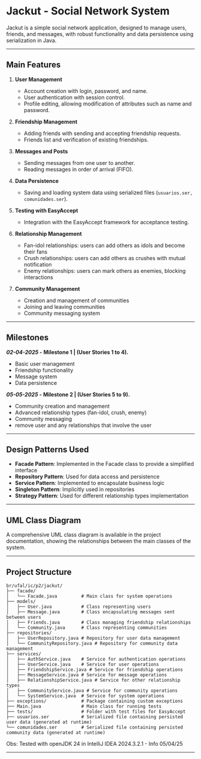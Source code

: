 # Jackut - Social Network System

Jackut is a simple social network application, designed to manage users, friends, and messages, with robust functionality and data persistence using serialization in Java.

---

## Main Features

1. **User Management**
    - Account creation with login, password, and name.
    - User authentication with session control.
    - Profile editing, allowing modification of attributes such as name and password.

2. **Friendship Management**
    - Adding friends with sending and accepting friendship requests.
    - Friends list and verification of existing friendships.

3. **Messages and Posts**
    - Sending messages from one user to another.
    - Reading messages in order of arrival (FIFO).

4. **Data Persistence**
    - Saving and loading system data using serialized files (`usuarios.ser, comunidades.ser`).

5. **Testing with EasyAccept**
    - Integration with the EasyAccept framework for acceptance testing.

6. **Relationship Management**
    - Fan-idol relationships: users can add others as idols and become their fans
    - Crush relationships: users can add others as crushes with mutual notification
    - Enemy relationships: users can mark others as enemies, blocking interactions

7. **Community Management**
    - Creation and management of communities
    - Joining and leaving communities
    - Community messaging system

---
## Milestones

***02-04-2025 -*** **Milestone 1 | (User Stories 1 to 4).**
- Basic user management
- Friendship functionality
- Message system
- Data persistence

***05-05-2025 -*** **Milestone 2 | (User Stories 5 to 9).**
- Community creation and management
- Advanced relationship types (fan-idol, crush, enemy)
- Community messaging
- remove user and any relationships that involve the user

---


## Design Patterns Used

- **Facade Pattern**: Implemented in the Facade class to provide a simplified interface
- **Repository Pattern**: Used for data access and persistence
- **Service Pattern**: Implemented to encapsulate business logic
- **Singleton Pattern**: Implicitly used in repositories
- **Strategy Pattern**: Used for different relationship types implementation

---

## UML Class Diagram

A comprehensive UML class diagram is available in the project documentation, showing the relationships between the main classes of the system.

---

## Project Structure

```plaintext
br/ufal/ic/p2/jackut/
├── facade/
│   └── Facade.java         # Main class for system operations
├── models/
│   ├── User.java           # Class representing users
│   ├── Message.java        # Class encapsulating messages sent between users
│   ├── Friends.java        # Class managing friendship relationships
│   └── Community.java      # Class representing communities
├── repositories/
│   ├── UserRepository.java # Repository for user data management
│   └── CommunityRepository.java # Repository for community data management
├── services/
│   ├── AuthService.java    # Service for authentication operations
│   ├── UserService.java    # Service for user operations
│   ├── FriendshipService.java # Service for friendship operations
│   ├── MessageService.java # Service for message operations
│   ├── RelationshipService.java # Service for other relationship types
│   ├── CommunityService.java # Service for community operations
│   └── SystemService.java  # Service for system operations
├── exceptions/             # Package containing custom exceptions
├── Main.java               # Main class for running tests
├── tests/                  # Folder with test files for EasyAccept
├── usuarios.ser            # Serialized file containing persisted user data (generated at runtime)
└── comunidades.ser         # Serialized file containing persisted community data (generated at runtime)
```
Obs: Tested with openJDK 24 in IntelliJ IDEA 2024.3.2.1 - Info 05/04/25


---
